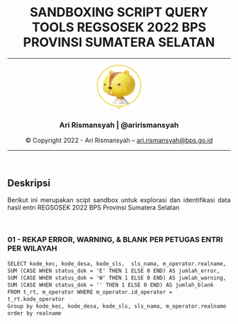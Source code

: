 <div align = "center">

# **SANDBOXING SCRIPT QUERY TOOLS REGSOSEK 2022 BPS PROVINSI SUMATERA SELATAN**

---
<div align = "center">

<img src = "assets/profile.png" width="100" height="100"></img>
### **Ari Rismansyah | @arirismansyah**



© Copyright 2022 - Ari Rismansyah – ari.rismansyah@bps.go.id

---

</div>

</div>


<br>

## **Deskripsi**

<div align = "justify">

Berikut ini merupakan scipt sandbox untuk explorasi dan identifikasi data hasil entri REGSOSEK 2022 BPS Provinsi Sumatera Selatan


</div>

<br>

### 01 - REKAP ERROR, WARNING, & BLANK PER PETUGAS ENTRI PER WILAYAH
```
SELECT kode_kec, kode_desa, kode_sls,  sls_nama, m_operator.realname, 
SUM (CASE WHEN status_dok = 'E' THEN 1 ELSE 0 END) AS jumlah_error,
SUM (CASE WHEN status_dok = 'W' THEN 1 ELSE 0 END) AS jumlah_warning,
SUM (CASE WHEN status_dok = '' THEN 1 ELSE 0 END) AS jumlah_blank
FROM t_rt, m_operator WHERE m_operator.id_operator = t_rt.kode_operator 
Group by kode_kec, kode_desa, kode_sls, sls_nama, m_operator.realname
order by realname

```



